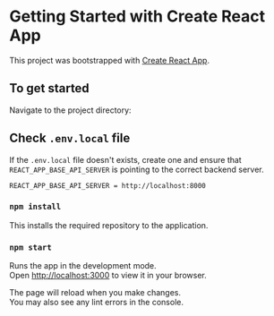 # Getting Started with Create React App

This project was bootstrapped with [Create React App](https://github.com/facebook/create-react-app).

## To get started

Navigate to the project directory:

## Check `.env.local` file

If the `.env.local` file doesn't exists, create one and ensure that `REACT_APP_BASE_API_SERVER` is pointing to the correct backend server.

```
REACT_APP_BASE_API_SERVER = http://localhost:8000
```

### `npm install`

This installs the required repository to the application.

### `npm start`

Runs the app in the development mode.\
Open [http://localhost:3000](http://localhost:3000) to view it in your browser.

The page will reload when you make changes.\
You may also see any lint errors in the console.
